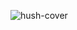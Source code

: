 ![hush-cover](https://github.com/scidsg/hushline/assets/28545431/95cc4d8c-92ba-4335-bc8d-ad4f4944bdf1)
